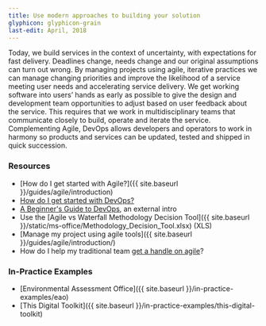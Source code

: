 ```yaml
---
title: Use modern approaches to building your solution
glyphicon: glyphicon-grain
last-edit: April, 2018
---
```


Today, we build services in the context of uncertainty, with expectations for fast delivery. Deadlines change, needs change and our original assumptions can turn out wrong. By managing projects using agile, iterative practices we can manage changing priorities and improve the likelihood of a service meeting user needs and accelerating service delivery. We get working software into users’ hands as early as possible to give the design and development team opportunities to adjust based on user feedback about the service. This requires that we work in multidisciplinary teams that communicate closely to build, operate and iterate the service. Complementing Agile, DevOps allows developers and operators to work in harmony so products and services can be updated, tested and shipped in quick succession.

### Resources

* [How do I get started with Agile?]({{ site.baseurl }}/guides/agile/introduction)
* [How do I get started with DevOps?](https://github.com/BCDevOps/BCDevOps-Guide)
* [A Beginner's Guide to DevOps](https://dzone.com/articles/what-is-devops-the-beginners-guide-from-logzio), an external intro
* Use the [Agile vs Waterfall Methodology Decision Tool]({{ site.baseurl }}/static/ms-office/Methodology_Decision_Tool.xlsx) (XLS)
* [Manage my project using agile tools]({{ site.baseurl }}/guides/agile/introduction/)
* How do I help my traditional team [get a handle on agile](https://github.com/bcgov/agile-sdlc/wiki)? 

### In-Practice Examples

* [Environmental Assessment Office]({{ site.baseurl }}/in-practice-examples/eao)
* [This Digital Toolkit]({{ site.baseurl }}/in-practice-examples/this-digital-toolkit)
